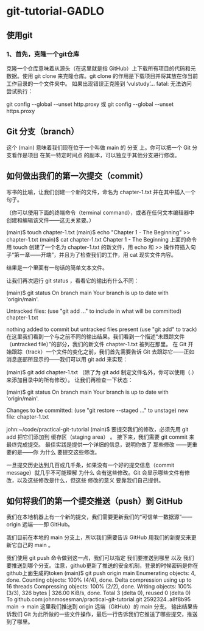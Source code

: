 # git-tutorial-GADLO
## 使用git
### 1、首先，克隆一个git仓库
克隆一个仓库意味着从源头（在这里就是指 GitHub）上下载所有项目的代码和元数据。使用 git clone <URL> 来克隆仓库。git clone 的作用是下载项目并将其放在你当前工作目录的一个文件夹中。
如果出现错误正克隆到 ‘vulstudy’… fatal: 无法访问
尝试执行：

git config --global --unset http.proxy
或
git config --global --unset https.proxy
## Git 分支（branch）
  这个 (main) 意味着我们现在位于一个叫做 main 的 分支 上。你可以把一个 Git 分支看作是项目 在某一特定时间点 的副本，可以独立于其他分支进行修改。
## 如何做出我们的第一次提交（commit）
  写书的比喻，让我们创建一个新的文件，命名为 chapter-1.txt 并在其中插入一个句子。

（你可以使用下面的终端命令（terminal command），或者在任何文本编辑器中创建和编辑该文件——这无关紧要。）

(main)$ touch chapter-1.txt
(main)$ echo "Chapter 1 - The Beginning" >> chapter-1.txt
(main)$ cat chapter-1.txt
Chapter 1 - The Beginning
上面的命令用 touch 创建了一个名为 chapter-1.txt 的新文件，用 echo 和 >> 操作符插入句子“第一章——开端”，并且为了检查我们的工作，用 cat 现实文件内容。

结果是一个里面有一句话的简单文本文件。

让我们再次运行 git status ，看看它的输出有什么不同：

(main)$ git status
On branch main
Your branch is up to date with 'origin/main'.

Untracked files:
  (use "git add <file>..." to include in what will be committed)
        chapter-1.txt

nothing added to commit but untracked files present (use "git add" to track)
在这里我们看到一个与之前不同的输出结果。我们看到一个描述“未跟踪文件（untracked file）”的部分，我们的新文件 chapter-1.txt 被列在那里。
  在 Git 开始跟踪（track）一个文件的变化之前，我们首先需要告诉 Git 去跟踪它——正如消息底部所显示的——我们可以用 git add 来实现：

(main)$ git add chapter-1.txt
（除了为 git add 制定文件名外，你可以使用（.）来添加目录中的所有修改）。
  让我们再检查一下状态：

(main)$ git status
On branch main
Your branch is up to date with 'origin/main'.

Changes to be committed:
  (use "git restore --staged <file>..." to unstage)
        new file:   chapter-1.txt

john:~/code/practical-git-tutorial (main)$
  要提交我们的修改，必须先用 git add 把它们添加到 缓存区（staging area） 。
  接下来，我们需要 git commit 来最终完成提交。
  最佳实践是提供一个详细的信息，说明你做了 那些修改 ——更重要的是——你 为什么 要提交这些修改。

一旦提交历史达到几百或几千条，如果没有一个好的提交信息（commit message）就几乎不可能理解 为什么 会有这些修改。Git 会显示哪些文件有修改，以及这些修改是什么，但这些 修改的意义 要靠我们自己提供。
  
 ## 如何将我们的第一个提交推送（push）到 GitHub
  我们在本地机器上有一个新的提交，我们需要更新我们的“可信单一数据源”—— origin 远端——即 GitHub。

我们目前在本地的 main 分支上，所以我们需要告诉 GitHub 用我们的新提交来更新它自己的 main 。

我们使用 git push 命令做到这一点，我们可以指定 我们要推送到哪里 以及 我们要推送到哪个分支。注意，github更新了推送的安全机制，登录的时候密码是你在github上面生成的token
  (main)$ git push origin main
Enumerating objects: 4, done.
Counting objects: 100% (4/4), done.
Delta compression using up to 16 threads
Compressing objects: 100% (2/2), done.
Writing objects: 100% (3/3), 326 bytes | 326.00 KiB/s, done.
Total 3 (delta 0), reused 0 (delta 0)
To github.com:johnmosesman/practical-git-tutorial.git
   2592324..a8f8b95  main -> main
这里我们推送到 origin 远端（GitHub）的 main 分支。
输出结果告诉我们 Git 为此所做的一些文件操作，最后一行告诉我们它推送了哪些提交，推送到了哪里。
